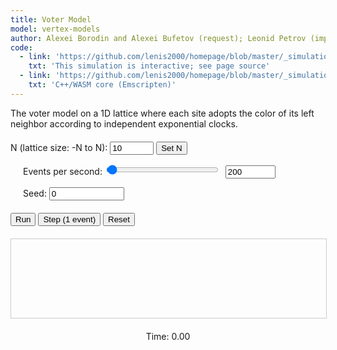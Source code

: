 ```yaml
---
title: Voter Model
model: vertex-models
author: Alexei Borodin and Alexei Bufetov (request); Leonid Petrov (implementation)
code:
  - link: 'https://github.com/lenis2000/homepage/blob/master/_simulations/vertex_models/2025-08-29-voter-model.md'
    txt: 'This simulation is interactive; see page source'
  - link: 'https://github.com/lenis2000/homepage/blob/master/_simulations/vertex_models/2025-08-29-voter-model.cpp'
    txt: 'C++/WASM core (Emscripten)'
---
```


The voter model on a 1D lattice where each site adopts the color of its left neighbor according to independent exponential clocks.

<div style="margin: 20px 0;">
  <label for="n-input">N (lattice size: -N to N): </label>
  <input type="number" id="n-input" value="10" min="1" max="10000" style="width: 70px;">
  <button id="apply-n">Set N</button>

  <label for="events-per-sec" style="margin-left: 20px;">Events per second: </label>
  <input type="range" id="events-per-sec" value="200" min="1" max="20000" step="1" style="width: 180px;">
  <input type="number" id="events-per-sec-input" value="200" min="1" max="20000" step="1" style="width: 80px; margin-left: 5px;">

  <label for="seed-input" style="margin-left: 20px;">Seed: </label>
  <input type="number" id="seed-input" value="0" min="0" step="1" style="width: 120px;" title="0 = random seed">
</div>

<div style="margin: 20px 0;">
  <button id="run-stop-btn">Run</button>
  <button id="step-btn">Step (1 event)</button>
  <button id="reset-btn">Reset</button>
</div>

<canvas id="voterCanvas" width="800" height="200" style="border: 1px solid #ccc; display: block; margin: 20px auto; width: 100%;"></canvas>

<div id="info" style="text-align: center; margin: 20px;">
    Time: <span id="time-display">0.00</span>
</div>

<script src="/js/2025-08-29-voter-model.js"></script>

<script>
// Ensure Module exists even if the single-file bundle loads slowly
if (typeof Module === 'undefined') {
  window.Module = { onRuntimeInitialized: function(){} };
}

Module.onRuntimeInitialized = function() {
  class VoterWASM {
    constructor() {
      // sync cwraps are fine; ASYNCIFY allows await if we choose later
      this._initializeModel = Module.cwrap('initializeModel','number',['number','number','number','number'], {async:false});
      this._stepK          = Module.cwrap('stepK','number',['number'], {async:false});
      this._exportSites    = Module.cwrap('exportSites','number',[], {async:false});
      this._freeString     = Module.cwrap('freeString', null, ['number']);
      this._getTime        = Module.cwrap('getTime','number',[], {async:false});
      this.N = 10;
      this.seed = 0;
      this.init_mode = 0;       // reserved for future palettes
      this.palette_colors = 0;  // reserved
    }

    initialize(N, seed) {
      this.N = N; this.seed = seed >>> 0;
      const ptr = this._initializeModel(N, this.seed, this.init_mode, this.palette_colors);
      const json = JSON.parse(Module.UTF8ToString(ptr));
      this._freeString(ptr);
      if (json.error) throw new Error(json.error);
      return json;
    }

    stepK(k) {
      const ptr = this._stepK(k);
      const json = JSON.parse(Module.UTF8ToString(ptr));
      this._freeString(ptr);
      if (json.error) throw new Error(json.error);
      return json;
    }

    exportSites() {
      const ptr = this._exportSites();
      const json = JSON.parse(Module.UTF8ToString(ptr));
      this._freeString(ptr);
      if (!json.ptr || !json.count) return { arr: new Uint32Array(), count: 0 };
      // View directly into WASM memory (no copy)
      const view = new Uint32Array(Module.HEAPU32.buffer, json.ptr, json.count);
      return { arr: view, count: json.count };
    }

    getTime() { return this._getTime(); }
  }

  // --------------------------
  // UI & drawing
  // --------------------------
  const canvas = document.getElementById('voterCanvas');
  const ctx = canvas.getContext('2d');
  const timeSpan = document.getElementById('time-display');

  const nInput = document.getElementById('n-input');
  const seedInput = document.getElementById('seed-input');
  const epsSlider = document.getElementById('events-per-sec');
  const epsInput  = document.getElementById('events-per-sec-input');

  const applyNBtn = document.getElementById('apply-n');
  const runStopBtn = document.getElementById('run-stop-btn');
  const stepBtn = document.getElementById('step-btn');
  const resetBtn = document.getElementById('reset-btn');

  const wasm = new VoterWASM();

  function rgbIntToCss(rgb) {
    // rgb is 0xRRGGBB
    const hex = rgb.toString(16).padStart(6,'0');
    return '#' + hex;
  }

  function drawSites(view) {
    const L = view.length;
    if (L === 0) return;

    ctx.clearRect(0,0,canvas.width,canvas.height);

    const siteWidth = canvas.width / L;
    const siteHeight = canvas.height;

    // Draw sites
    for (let i = 0; i < L; i++) {
      ctx.fillStyle = rgbIntToCss(view[i]);
      ctx.fillRect(i * siteWidth, 0, siteWidth, siteHeight);
    }

    // Position labels (max 21)
    ctx.fillStyle = '#000';
    ctx.font = '12px Arial';
    ctx.textAlign = 'center';

    const maxLabels = 21;
    const labelStep = Math.ceil(L / maxLabels);
    const N = parseInt(nInput.value, 10);
    for (let i = 0; i < L; i += labelStep) {
      const position = i - N;
      const x = i * siteWidth + siteWidth / 2;
      ctx.fillText(String(position), x, siteHeight - 10);
    }
    if ((L-1) % labelStep !== 0) {
      const position = (L-1) - N;
      const x = (L-1) * siteWidth + siteWidth / 2;
      ctx.fillText(String(position), x, siteHeight - 10);
    }
  }

  function updateTimeDisplay() {
    timeSpan.textContent = wasm.getTime().toFixed(10);
  }

  let animHandle = 0;
  let running = false;
  let lastTS = 0;

  function frame(ts) {
    if (!running) return;
    if (!lastTS) lastTS = ts;
    const elapsed = (ts - lastTS) / 1000.0; // seconds
    lastTS = ts;

    const eps = parseInt(epsInput.value, 10); // events per second
    // Cap to avoid huge bursts if tab was inactive
    const k = Math.min(200000, Math.max(0, Math.floor(eps * elapsed)));

    if (k > 0) {
      wasm.stepK(k);
      updateTimeDisplay();
      const { arr } = wasm.exportSites();
      drawSites(arr);
    }
    animHandle = requestAnimationFrame(frame);
  }

  function start() {
    if (running) return;
    running = true;
    runStopBtn.textContent = 'Stop';
    lastTS = 0;
    animHandle = requestAnimationFrame(frame);
  }

  function stop() {
    running = false;
    runStopBtn.textContent = 'Run';
    if (animHandle) cancelAnimationFrame(animHandle);
    animHandle = 0;
  }

  function reinitFromUI() {
    stop();
    const N = parseInt(nInput.value, 10);
    const seed = parseInt(seedInput.value, 10) >>> 0;
    const res = wasm.initialize(N, seed);
    const { arr } = wasm.exportSites();
    drawSites(arr);
    updateTimeDisplay();
  }

  // Wire events
  epsSlider.addEventListener('input', () => {
    epsInput.value = epsSlider.value;
  });

  epsInput.addEventListener('input', () => {
    const value = parseInt(epsInput.value, 10);
    if (value >= 1 && value <= 20000) {
      epsSlider.value = value;
    }
  });

  applyNBtn.addEventListener('click', () => {
    reinitFromUI();
  });

  runStopBtn.addEventListener('click', () => {
    if (running) stop(); else start();
  });

  stepBtn.addEventListener('click', () => {
    stop();
    wasm.stepK(1);
    updateTimeDisplay();
    const { arr } = wasm.exportSites();
    drawSites(arr);
  });

  resetBtn.addEventListener('click', () => {
    reinitFromUI();
  });

  // Keyboard shortcuts
  document.addEventListener('keydown', (event) => {
    if (event.key === 'r' || event.key === 'R') {
      event.preventDefault();
      if (running) stop(); else start();
    }
  });

  // Initial boot
  // Use 0 seed by default (random); user can set seed explicitly for reproducibility
  reinitFromUI();
};
</script>
